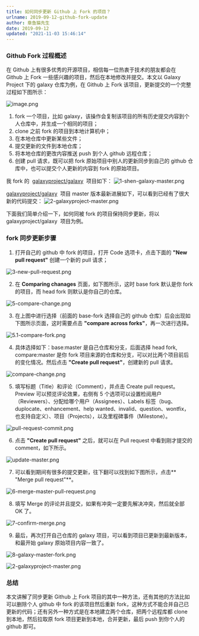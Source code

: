 ```yaml
---
title: 如何同步更新 Github 上 Fork 的项目？
urlname: 2019-09-12-github-fork-update
author: 章鱼猫先生
date: 2019-09-12
updated: "2021-11-03 15:46:14"
---
```


### Github Fork 过程概述

在 Github 上有很多优秀的开源项目，相信每一位热衷于技术的朋友都会在 Github 上 Fork 一些感兴趣的项目，然后在本地修改并提交。本文以 Galaxy Project 下的 galaxy 仓库为例，在 Github 上 Fork 该项目，更新提交的一个完整过程如下图所示：

![image.png](https://shub.weiyan.tech/yuque/elog-cookbook-img/FoTEC0UrbDMw2OuK_tZh5lzOjAU8.png)

1.  fork 一个项目，比如 galaxy，该操作会复制该项目的所有历史提交内容到个人仓库中，并生成一个相同的项目；
2.  clone 之前 fork 的项目到本地计算机中；
3.  在本地仓库中更新某些文件；
4.  提交更新的文件到本地仓库；
5.  将本地仓库的更改内容推送 push 到个人 github 远程仓库；
6.  创建 pull 请求，既可以把 fork 原始项目中别人的更新同步到自己的 github 仓库中，也可以提交个人更新的内容到 fork 的原始项目。

我 fork 的  [galaxyproject/galaxy](https://github.com/galaxyproject/galaxy)  项目如下：
![1-shen-galaxy-master.png](https://shub.weiyan.tech/yuque/elog-cookbook-img/FuLbQzEQw_2qBwLaPfz2BBkBaipy.png)

[galaxyproject/galaxy](https://github.com/galaxyproject/galaxy)  项目 master 版本最新进展如下，可以看到已经有了很大新的代码提交：
![2-galaxyproject-master.png](https://shub.weiyan.tech/yuque/elog-cookbook-img/FkQ-d450LKDnCnhGIjtNtnoVXN7R.png)

下面我们简单介绍一下，如何同被 fork 的项目保持同步更新，将以 galaxyproject/galaxy  项目为例。

### fork 同步更新步骤

1.  打开自己的 github 中 fork 的项目，打开 Code 选项卡，点击下面的 **"New pull request"** 创建一个新的 pull 请求；

![3-new-pull-request.png](https://shub.weiyan.tech/yuque/elog-cookbook-img/Frjfr8h3daSvJkimzvCswOV_Kdmd.png)

2.  在 **Comparing chanages** 页面，如下图所示，这时 base fork 默认是你 fork 的项目，而 head fork 则默认是你自己的仓库。

![5-compare-change.png](https://shub.weiyan.tech/yuque/elog-cookbook-img/FqJK_irtxyxIKLRMj0gR8_360rA2.png)

3.  在上图中进行选择（前面的 base-fork 选择自己的 github 仓库）后会出现如下图所示页面，这时需要点击 **"compare across forks"**，再一次进行选择。

![5.1-compare-fork.png](https://shub.weiyan.tech/yuque/elog-cookbook-img/FqZx4b3roNh9ZeI14VqRyLPEiZVh.png)

4.  具体选择如下：base:master 是自己仓库和分支，后面选择 head fork, compare:master 是你 fork 项目来源的仓库和分支，可以对比两个项目前后的变化情况。然后点击 **"Create pull request"**，创建新的 pull 请求。

![compare-change.png](https://shub.weiyan.tech/yuque/elog-cookbook-img/FnI99s09kYyCTUuXCsoa-wh-d7hj.png)

5.  填写标题（Title）和评论（Comment），并点击 Create pull request。Preview 可以预览评论效果，右侧有 5 个选项可以设置检阅用户（Reviewers）、分配给哪个用户（Assignees）、Labels 标签（bug、duplocate、enhancement、help wanted、invalid、question、wontfix，也支持自定义）、项目（Projects），以及里程碑事件（Milestone）。

![pull-request-commit.png](https://shub.weiyan.tech/yuque/elog-cookbook-img/FsMlmWA_jPu4mt4ic5nx3vIBS5K7.png)

6.  点击 **"Create pull request"** 之后，就可以在 Pull request 中看到刚才提交的 comment，如下所示。

![update-master.png](https://shub.weiyan.tech/yuque/elog-cookbook-img/Fu8ECaQSoxmoY26-j4XZB5xq8lwa.png)

7.  可以看到期间有很多的提交更新，往下翻可以找到如下图所示，点击\*\* "Merge pull request"\*\*。

![6-merge-master-pull-request.png](https://shub.weiyan.tech/yuque/elog-cookbook-img/FiQUFpRTizMW1JamrEEeDUfruPsn.png)

8.  填写 Merge 的评论并且提交，如果有冲突一定要先解决冲突，然后就全部 OK 了。

![7-confirm-merge.png](https://shub.weiyan.tech/yuque/elog-cookbook-img/FqSP4BB1N4wv5rIfi5XY9dQGlwEA.png)

9.  最后，再次打开自己仓库的 galaxy 项目，可以看到项目已更新到最新版本，和最开始 galaxy 原始项目内容一致了。

![8-galaxy-master-fork.png](https://shub.weiyan.tech/yuque/elog-cookbook-img/Fl89acRkvA2WUX_ZTLRB3dp4XDqk.png)

![2-galaxyproject-master.png](https://shub.weiyan.tech/yuque/elog-cookbook-img/FkQ-d450LKDnCnhGIjtNtnoVXN7R.png)

### 总结

本文讲解了同步更新 Github 上 Fork 项目的其中一种方法，还有其他的方法比如可以删除个人 github 中 fork 的该项目然后重新 fork，这种方式不能合并自己已更新的代码；还有另外一种方式是在本地建立两个仓库，把两个远程库都 clone 到本地，然后拉取原 fork 项目更新到本地，合并更新，最后 push 到你个人的 github 即可。
